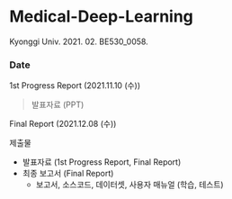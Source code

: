 # Medical-Deep-Learning
Kyonggi Univ. 2021. 02. BE530_0058.

### Date

1st Progress Report (2021.11.10 (수))
> 발표자료 (PPT)

Final Report (2021.12.08 (수))

제출물

- 발표자료  (1st Progress Report, Final Report)
- 최종  보고서  (Final Report)
  - 보고서, 소스코드, 데이터셋, 사용자  매뉴얼  (학습, 테스트)
